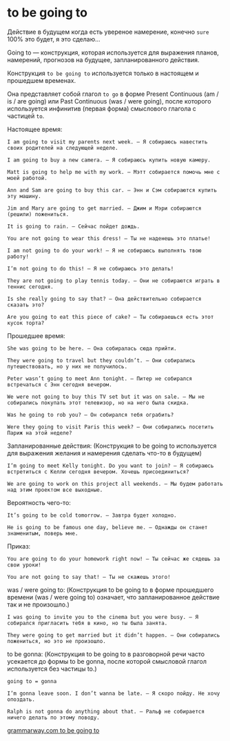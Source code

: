 # to be going to

Действие в будущем когда есть увереное намерение, конечно `sure` 100% это будет, я это сделаю...

Going to — конструкция, которая используется для выражения планов, намерений, прогнозов на будущее, запланированного действия.

Конструкция `to be going to` используется только в настоящем и прошедшем временах. 

Она представляет собой глагол `to go` в форме Present Continuous (am / is / are going) или Past Continuous (was / were going), после которого используется инфинитив (первая форма) смыслового глагола с частицей `to`.


Настоящее время:

`I am going to visit my parents next week. – Я собираюсь навестить своих родителей на следующей неделе.`

`I am going to buy a new camera. — Я собираюсь купить новую камеру.`

`Matt is going to help me with my work. – Мэтт собирается помочь мне с моей работой.`

`Ann and Sam are going to buy this car. – Энн и Сэм собираются купить эту машину.`
 
`Jim and Mary are going to get married. — Джим и Мэри собираются (решили) пожениться.`

`It is going to rain. — Cейчас пойдет дождь.`

`You are not going to wear this dress! — Ты не наденешь это платье!`

`I am not going to do your work! — Я не собираюсь выполнять твою работу!`

`I’m not going to do this! – Я не собираюсь это делать!`

`They are not going to play tennis today. – Они не собираются играть в теннис сегодня.`

`Is she really going to say that? – Она действительно собирается сказать это?`

`Are you going to eat this piece of cake? – Ты собираешься есть этот кусок торта?`



Прошедшее время:

`She was going to be here. – Она собиралась сюда прийти.`

`They were going to travel but they couldn’t. – Они собирались путешествовать, но у них не получилось.`

`Peter wasn’t going to meet Ann tonight. – Питер не собирался встречаться с Энн сегодня вечером.`

`We were not going to buy this TV set but it was on sale. – Мы не собирались покупать этот телевизор, но на него была скидка.`

`Was he going to rob you? – Он собирался тебя ограбить?`

`Were they going to visit Paris this week? – Они собирались посетить Париж на этой неделе?`


Запланированные действия:
(Конструкция to be going to используется для выражения желания и намерения сделать что-то в будущем)

`I’m going to meet Kelly tonight. Do you want to join? – Я собираюсь встретиться с Келли сегодня вечером. Хочешь присоединиться?`

`We are going to work on this project all weekends. – Мы будем работать над этим проектом все выходные.`


Вероятность чего-то:

`It’s going to be cold tomorrow. – Завтра будет холодно.`

`He is going to be famous one day, believe me. – Однажды он станет знаменитым, поверь мне.`


Приказ:

`You are going to do your homework right now! – Ты сейчас же сядешь за свои уроки!`

`You are not going to say that! – Ты не скажешь этого!`

was / were going to:
(Конструкция to be going to в форме прошедшего времени (was / were going to) означает, что запланированное действие так и не произошло.)

`I was going to invite you to the cinema but you were busy. – Я собирался пригласить тебя в кино, но ты была занята.`

`They were going to get married but it didn’t happen. – Они собирались пожениться, но это не произошло.`


to be gonna:
(Конструкция to be going to в разговорной речи часто усекается до формы to be gonna, после которой смысловой глагол используется без частицы to.)

`going to = gonna`

`I’m gonna leave soon. I don’t wanna be late. – Я скоро пойду. Не хочу опоздать.`

`Ralph is not gonna do anything about that. – Ральф не собирается ничего делать по этому поводу.`







[grammarway.com to be going to](https://grammarway.com/ru/to-be-going-to)



